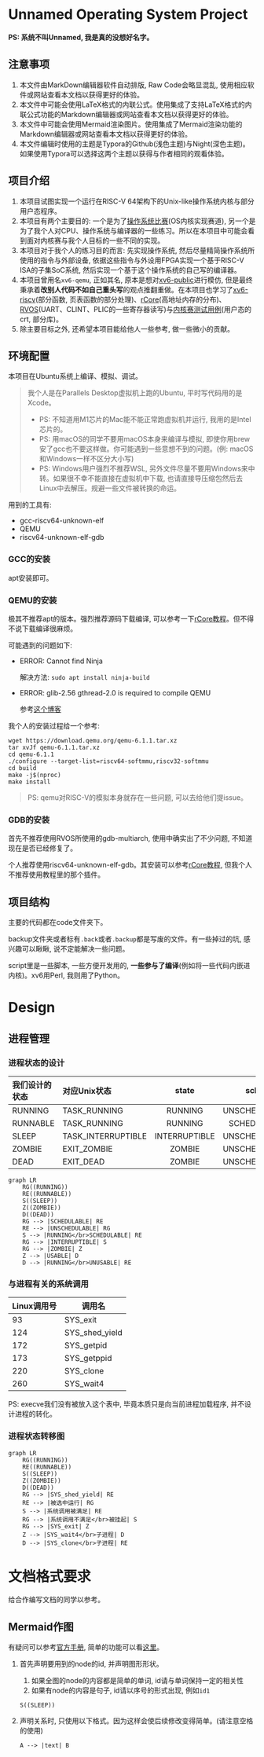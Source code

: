 # Unnamed Operating System Project

**PS: 系统不叫Unnamed, 我是真的没想好名字。**



## 注意事项

1. 本文件由MarkDown编辑器软件自动排版, Raw Code会略显混乱, 使用相应软件或网站查看本文档以获得更好的体验。
2. 本文件中可能会使用LaTeX格式的内联公式。使用集成了支持LaTeX格式的内联公式功能的Markdown编辑器或网站查看本文档以获得更好的体验。
3. 本文件中可能会使用Mermaid渲染图片。使用集成了Mermaid渲染功能的Markdown编辑器或网站查看本文档以获得更好的体验。
4. 本文件编辑时使用的主题是Typora的Github(浅色主题)与Night(深色主题)。如果使用Typora可以选择这两个主题以获得与作者相同的观看体验。



## 项目介绍

1. 本项目试图实现一个运行在RISC-V 64架构下的Unix-like操作系统内核与部分用户态程序。
2. 本项目有两个主要目的: 一个是为了[操作系统比赛](https://os.educg.net)(OS内核实现赛道), 另一个是为了我个人对CPU、操作系统与编译器的一些练习。所以在本项目中可能会看到面对内核赛与我个人目标的一些不同的实现。
3. 本项目对于我个人的练习目的而言: 先实现操作系统, 然后尽量精简操作系统所使用的指令与外部设备, 依据这些指令与外设用FPGA实现一个基于RISC-V ISA的子集SoC系统, 然后实现一个基于这个操作系统的自己写的编译器。
4. 本项目曾用名`xv6-qemu`, 正如其名, 原本是想对[xv6-public](https://github.com/mit-pdos/xv6-public)进行模仿, 但是最终秉承着**改别人代码不如自己重头写**的观点推翻重做。在本项目也学习了[xv6-riscv](https://github.com/mit-pdos/xv6-riscv)(部分函数, 页表函数的部分处理)、[rCore](https://github.com/rcore-os/rCore)(高地址内存的分布)、[RVOS](https://github.com/plctlab/riscv-operating-system-mooc)(UART、CLINT、PLIC的一些寄存器读写)与[内核赛测试用例](https://gitee.com/oscomp/testsuits-for-oskernel/tree/main)(用户态的crt, 部分库)。
5. 除主要目标之外, 还希望本项目能给他人一些参考, 做一些微小的贡献。



## 环境配置

本项目在Ubuntu系统上编译、模拟、调试。

> 我个人是在Parallels Desktop虚拟机上跑的Ubuntu, 平时写代码用的是Xcode。
>
> - PS: 不知道用M1芯片的Mac能不能正常跑虚拟机并运行, 我用的是Intel芯片的。
> - PS: 用macOS的同学不要用macOS本身来编译与模拟, 即使你用brew安了gcc也不要这样做。你可能遇到一些意想不到的问题。(例: macOS和Windows一样不区分大小写)
> - PS: Windows用户强烈不推荐WSL, 另外文件尽量不要用Windows来中转。如果很不幸不能直接在虚拟机中下载, 也请直接导压缩包然后去Linux中去解压。规避一些文件被转换的命运。

用到的工具有:

- gcc-riscv64-unknown-elf
- QEMU
- riscv64-unknown-elf-gdb



### GCC的安装

apt安装即可。



### QEMU的安装

极其不推荐apt的版本。强烈推荐源码下载编译, 可以参考一下[rCore教程](https://rcore-os.github.io/rCore_tutorial_doc/chapter2/part5.html)。但不得不说下载编译很麻烦。

可能遇到的问题如下:

- ERROR: Cannot find Ninja

  解决方法: ```sudo apt install ninja-build```

- ERROR: glib-2.56 gthread-2.0 is required to compile QEMU

  参考[这个博客](https://blog.csdn.net/fuxy3/article/details/104732541)

我个人的安装过程给一个参考:

```shell
wget https://download.qemu.org/qemu-6.1.1.tar.xz
tar xvJf qemu-6.1.1.tar.xz
cd qemu-6.1.1
./configure --target-list=riscv64-softmmu,riscv32-softmmu
cd build
make -j$(nproc)
make install
```

> PS: qemu对RISC-V的模拟本身就存在一些问题, 可以去给他们提issue。



### GDB的安装

首先不推荐使用RVOS所使用的gdb-multiarch, 使用中确实出了不少问题, 不知道现在是否已经修复了。

个人推荐使用riscv64-unknown-elf-gdb。其安装可以参考[rCore教程](https://rcore-os.github.io/rCore-Tutorial-deploy/docs/pre-lab/gdb.html), 但我个人不推荐使用教程里的那个插件。



## 项目结构

主要的代码都在code文件夹下。

backup文件夹或者标有`.back`或者`.backup`都是写废的文件。有一些掉过的坑, 感兴趣可以瞅瞅, 说不定能解决一些问题。

script里是一些脚本, 一些方便开发用的, **一些参与了编译**(例如将一些代码内嵌进内核)。xv6用Perl, 我则用了Python。



# Design



## 进程管理



### 进程状态的设计

| 我们设计的状态 | 对应Unix状态       |     state     |     sched     |  usable  |
| :------------- | :----------------- | :-----------: | :-----------: | :------: |
| RUNNING        | TASK_RUNNING       |    RUNNING    | UNSCHEDULABLE | UNUSABLE |
| RUNNABLE       | TASK_RUNNING       |    RUNNING    |  SCHEDULABLE  | UNUSABLE |
| SLEEP          | TASK_INTERRUPTIBLE | INTERRUPTIBLE | UNSCHEDULABLE | UNUSABLE |
| ZOMBIE         | EXIT_ZOMBIE        |    ZOMBIE     | UNSCHEDULABLE | UNUSABLE |
| DEAD           | EXIT_DEAD          |    ZOMBIE     | UNSCHEDULABLE |  USABLE  |

```mermaid
graph LR
	RG((RUNNING))
	RE((RUNNABLE))
	S((SLEEP))
	Z((ZOMBIE))
	D((DEAD))
	RG --> |SCHEDULABLE| RE
	RE --> |UNSCHEDULABLE| RG
	S --> |RUNNING</br>SCHEDULABLE| RE
	RG --> |INTERRUPTIBLE| S
	RG --> |ZOMBIE| Z
	Z --> |USABLE| D
	D --> |RUNNING</br>UNUSABLE| RE
```



### 与进程有关的系统调用

| Linux调用号 | 调用名         |
| :---------- | -------------- |
| 93          | SYS_exit       |
| 124         | SYS_shed_yield |
| 172         | SYS_getpid     |
| 173         | SYS_getppid    |
| 220         | SYS_clone      |
| 260         | SYS_wait4      |

PS: execve我们没有被放入这个表中, 毕竟本质只是向当前进程加载程序, 并不设计进程的转化。



### 进程状态转移图

```mermaid
graph LR
	RG((RUNNING))
	RE((RUNNABLE))
	S((SLEEP))
	Z((ZOMBIE))
	D((DEAD))
	RG --> |SYS_shed_yield| RE
	RE --> |被选中运行| RG
	S --> |系统调用被满足| RE
	RG --> |系统调用不满足</br>被挂起| S
	RG --> |SYS_exit| Z
	Z --> |SYS_wait4</br>子进程| D
	D --> |SYS_clone</br>子进程| RE
```





# 文档格式要求

给合作编写文档的同学以参考。



## Mermaid作图

有疑问可以参考[官方手册](https://mermaid-js.github.io/mermaid/#/), 简单的功能可以看[这里](https://zhuanlan.zhihu.com/p/355997933)。

1. 首先声明要用到的node的id, 并声明图形形状。

   1. 如果全图的node的内容都是简单的单词, id请与单词保持一定的相关性
   2. 如果有node的内容是句子, id请以序号的形式出现, 例如`id1`

   ```
   S((SLEEP))
   ```

   

2. 声明关系时, 只使用以下格式。因为这样会使后续修改变得简单。(请注意空格的使用)

   ```
   A --> |text| B
   ```

   
